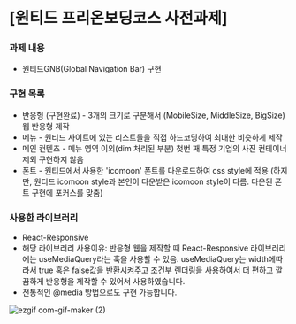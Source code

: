 # [원티드 프리온보딩코스 사전과제]

### 과제 내용
- 원티드GNB(Global Navigation Bar) 구현

### 구현 목록

- 반응형 (구현완료) - 3개의 크기로 구분해서 (MobileSize, MiddleSize, BigSize) 웹 반응형 제작
- 메뉴 - 원티드 사이트에 있는 리스트들을 직접 하드코딩하여 최대한 비슷하게 제작
- 메인 컨텐츠 - 메뉴 영역 이외(dim 처리된 부분) 첫번 째 특정 기업의 사진 컨테이너 제외 구현하지 않음
- 폰트 - 원티드에서 사용한 'icomoon' 폰트를 다운로드하여 css style에 적용 (하지만, 원티드 icomoon style과 본인이 다운받은 icomoon style이 다름. 다운된 폰트 구현에 포커스를 맞춤)

### 사용한 라이브러리
- React-Responsive
- 해당 라이브러리 사용이유: 반응형 웹을 제작할 때 React-Responsive 라이브러리에는 useMediaQuery라는 훅을 사용할 수 있음. useMediaQuery는 width에따라서 true 혹은 false값을 반환시켜주고 조건부 렌더링을 사용하여서 더 편하고 깔끔하게 반응형을 제작할 수 있어서 사용하였습니다.
- 전통적인 @media 방법으로도 구현 가능합니다.


![ezgif com-gif-maker (2)](https://user-images.githubusercontent.com/65102820/126004761-ecca9922-94c8-408f-b26e-99cb4cefea9c.gif)
